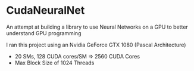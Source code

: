 # CudaNeuralNet

An attempt at building a library to use Neural Networks on a GPU to better understand GPU programming

I ran this project using an Nvidia GeForce GTX 1080 (Pascal Architecture)
- 20 SMs, 128 CUDA cores/SM => 2560 CUDA Cores
- Max Block Size of 1024 Threads
